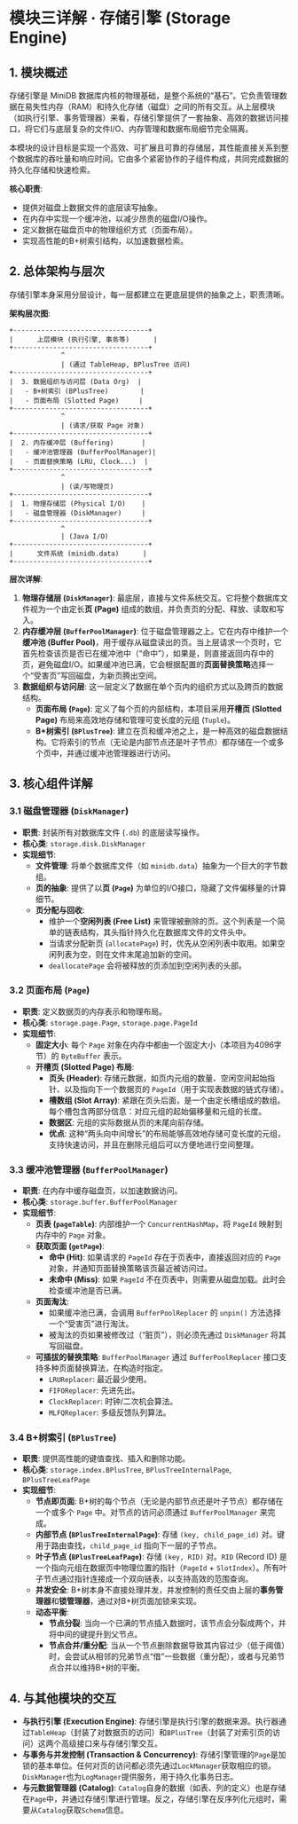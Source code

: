 # 模块三详解 · 存储引擎 (Storage Engine)

## 1. 模块概述

存储引擎是 MiniDB 数据库内核的物理基础，是整个系统的“基石”。它负责管理数据在易失性内存（RAM）和持久化存储（磁盘）之间的所有交互。从上层模块（如执行引擎、事务管理器）来看，存储引擎提供了一套抽象、高效的数据访问接口，将它们与底层复杂的文件I/O、内存管理和数据布局细节完全隔离。

本模块的设计目标是实现一个高效、可扩展且可靠的存储层，其性能直接关系到整个数据库的吞吐量和响应时间。它由多个紧密协作的子组件构成，共同完成数据的持久化存储和快速检索。

**核心职责**:

- 提供对磁盘上数据文件的底层读写抽象。
- 在内存中实现一个缓冲池，以减少昂贵的磁盘I/O操作。
- 定义数据在磁盘页中的物理组织方式（页面布局）。
- 实现高性能的B+树索引结构，以加速数据检索。

## 2. 总体架构与层次

存储引擎本身采用分层设计，每一层都建立在更底层提供的抽象之上，职责清晰。

**架构层次图**:

```
+----------------------------------+
|      上层模块 (执行引擎, 事务等)      |
+----------------------------------+
             ^
             | (通过 TableHeap, BPlusTree 访问)
+----------------------------------+
|  3. 数据组织与访问层 (Data Org)  |
|   - B+树索引 (BPlusTree)        |
|   - 页面布局 (Slotted Page)     |
+----------------------------------+
             ^
             | (请求/获取 Page 对象)
+----------------------------------+
|  2. 内存缓冲层 (Buffering)       |
|   - 缓冲池管理器 (BufferPoolManager)|
|   - 页面替换策略 (LRU, Clock...)  |
+----------------------------------+
             ^
             | (读/写物理页)
+----------------------------------+
|  1. 物理存储层 (Physical I/O)    |
|   - 磁盘管理器 (DiskManager)     |
+----------------------------------+
             ^
             | (Java I/O)
+----------------------------------+
|      文件系统 (minidb.data)      |
+----------------------------------+
```

**层次详解**:

1. **物理存储层 (`DiskManager`)**: 最底层，直接与文件系统交互。它将整个数据库文件视为一个由定长**页 (Page)** 组成的数组，并负责页的分配、释放、读取和写入。
2. **内存缓冲层 (`BufferPoolManager`)**: 位于磁盘管理器之上。它在内存中维护一个**缓冲池 (Buffer Pool)**，用于缓存从磁盘读出的页。当上层请求一个页时，它首先检查该页是否已在缓冲池中（“命中”），如果是，则直接返回内存中的页，避免磁盘I/O。如果缓冲池已满，它会根据配置的**页面替换策略**选择一个“受害页”写回磁盘，为新页腾出空间。
3. **数据组织与访问层**: 这一层定义了数据在单个页内的组织方式以及跨页的数据结构。
   - **页面布局 (`Page`)**: 定义了每个页的内部结构，本项目采用**开槽页 (Slotted Page)** 布局来高效地存储和管理可变长度的元组 (`Tuple`)。
   - **B+树索引 (`BPlusTree`)**: 建立在页和缓冲池之上，是一种高效的磁盘数据结构。它将索引的节点（无论是内部节点还是叶子节点）都存储在一个或多个页中，并通过缓冲池管理器进行访问。

## 3. 核心组件详解

### 3.1 磁盘管理器 (`DiskManager`)

- **职责**: 封装所有对数据库文件 (`.db`) 的底层读写操作。
- **核心类**: `storage.disk.DiskManager`
- **实现细节**:
  - **文件管理**: 将单个数据库文件（如 `minidb.data`）抽象为一个巨大的字节数组。
  - **页的抽象**: 提供了以**页 (`Page`)** 为单位的I/O接口，隐藏了文件偏移量的计算细节。
  - **页分配与回收**:
    - 维护一个**空闲列表 (Free List)** 来管理被删除的页。这个列表是一个简单的链表结构，其头指针持久化在数据库文件的文件头中。
    - 当请求分配新页 (`allocatePage`) 时，优先从空闲列表中取用。如果空闲列表为空，则在文件末尾追加新的空间。
    - `deallocatePage` 会将被释放的页添加到空闲列表的头部。

### 3.2 页面布局 (`Page`)

- **职责**: 定义数据页的内存表示和物理布局。
- **核心类**: `storage.page.Page`, `storage.page.PageId`
- **实现细节**:
  - **固定大小**: 每个 `Page` 对象在内存中都由一个固定大小（本项目为4096字节）的 `ByteBuffer` 表示。
  - **开槽页 (Slotted Page) 布局**:
    - **页头 (Header)**: 存储元数据，如页内元组的数量、空闲空间起始指针、以及指向下一个数据页的 `PageId`（用于实现表数据的链式存储）。
    - **槽数组 (Slot Array)**: 紧跟在页头后面，是一个由定长槽组成的数组。每个槽包含两部分信息：对应元组的起始偏移量和元组的长度。
    - **数据区**: 元组的实际数据从页的末尾向前存储。
    - **优点**: 这种“两头向中间增长”的布局能够高效地存储可变长度的元组，支持快速访问，并且在删除元组后可以方便地进行空间整理。

### 3.3 缓冲池管理器 (`BufferPoolManager`)

- **职责**: 在内存中缓存磁盘页，以加速数据访问。
- **核心类**: `storage.buffer.BufferPoolManager`
- **实现细节**:
  - **页表 (`pageTable`)**: 内部维护一个 `ConcurrentHashMap`，将 `PageId` 映射到内存中的 `Page` 对象。
  - **获取页面 (`getPage`)**:
    - **命中 (Hit)**: 如果请求的 `PageId` 存在于页表中，直接返回对应的 `Page` 对象，并通知页面替换策略该页最近被访问过。
    - **未命中 (Miss)**: 如果 `PageId` 不在页表中，则需要从磁盘加载。此时会检查缓冲池是否已满。
  - **页面淘汰**:
    - 如果缓冲池已满，会调用 `BufferPoolReplacer` 的 `unpin()` 方法选择一个“受害页”进行淘汰。
    - 被淘汰的页如果被修改过（“脏页”），则必须先通过 `DiskManager` 将其写回磁盘。
  - **可插拔的替换策略**: `BufferPoolManager` 通过 `BufferPoolReplacer` 接口支持多种页面替换算法，在构造时指定。
    - `LRUReplacer`: 最近最少使用。
    - `FIFOReplacer`: 先进先出。
    - `ClockReplacer`: 时钟/二次机会算法。
    - `MLFQReplacer`: 多级反馈队列算法。

### 3.4 B+树索引 (`BPlusTree`)

- **职责**: 提供高性能的键值查找、插入和删除功能。
- **核心类**: `storage.index.BPlusTree`, `BPlusTreeInternalPage`, `BPlusTreeLeafPage`
- **实现细节**:
  - **节点即页面**: B+树的每个节点（无论是内部节点还是叶子节点）都存储在一个或多个 `Page` 中。对节点的访问必须通过 `BufferPoolManager` 来完成。
  - **内部节点 (`BPlusTreeInternalPage`)**: 存储 `(key, child_page_id)` 对。键用于路由查找，`child_page_id` 指向下一层的子节点。
  - **叶子节点 (`BPlusTreeLeafPage`)**: 存储 `(key, RID)` 对。`RID` (Record ID) 是一个指向元组在数据页中物理位置的指针（`PageId` + `SlotIndex`）。所有叶子节点通过指针连接成一个双向链表，以支持高效的范围查询。
  - **并发安全**: B+树本身不直接处理并发，并发控制的责任交由上层的**事务管理器**和**锁管理器**，通过对B+树页面加锁来实现。
  - **动态平衡**:
    - **节点分裂**: 当向一个已满的节点插入数据时，该节点会分裂成两个，并将中间的键提升到父节点。
    - **节点合并/重分配**: 当从一个节点删除数据导致其内容过少（低于阈值）时，会尝试从相邻的兄弟节点“借”一些数据（重分配），或者与兄弟节点合并以维持B+树的平衡。

## 4. 与其他模块的交互

- **与执行引擎 (Execution Engine)**: 存储引擎是执行引擎的数据来源。执行器通过`TableHeap`（封装了对数据页的访问）和`BPlusTree`（封装了对索引页的访问）这两个高级接口来与存储引擎交互。
- **与事务与并发控制 (Transaction & Concurrency)**: 存储引擎管理的`Page`是加锁的基本单位。任何对页的访问都必须先通过`LockManager`获取相应的锁。`DiskManager`也为`LogManager`提供服务，用于持久化事务日志。
- **与元数据管理器 (Catalog)**: `Catalog`自身的数据（如表、列的定义）也是存储在`Page`中，并通过存储引擎进行管理。反之，存储引擎在反序列化元组时，需要从`Catalog`获取`Schema`信息。